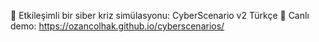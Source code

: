🚨 Etkileşimli bir siber kriz simülasyonu: CyberScenario v2 Türkçe 📌 Canlı demo: https://ozancolhak.github.io/cyberscenarios/
